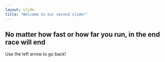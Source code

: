 ```yaml
---
layout: slide
title: "Welcome to our second slide!"
---
```

No matter how fast or how far you run, in the end race will end
---
Use the left arrow to go back!
